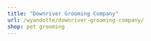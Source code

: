 ```yaml
---
title: "Downriver Grooming Company"
url: /wyandotte/downriver-grooming-company/
shop: pet grooming
---
```

